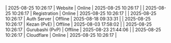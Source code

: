 | 2025-08-25 10:26:17 | Website | Online | 2025-08-25 10:26:17 |
| 2025-08-25 10:26:17 | Registration | Online | 2025-08-25 10:26:17 |
| 2025-08-25 10:26:17 | Auth Server | Offline | 2025-08-18 09:33:31 |
| 2025-08-25 10:26:17 | Kezan (PvE) | Offline | 2025-08-03 17:58:02 |
| 2025-08-25 10:26:17 | Gurubashi (PvP) | Offline | 2025-08-23 21:44:06 |
| 2025-08-25 10:26:17 | Cloudflare | Online | 2025-08-25 10:26:17 |
